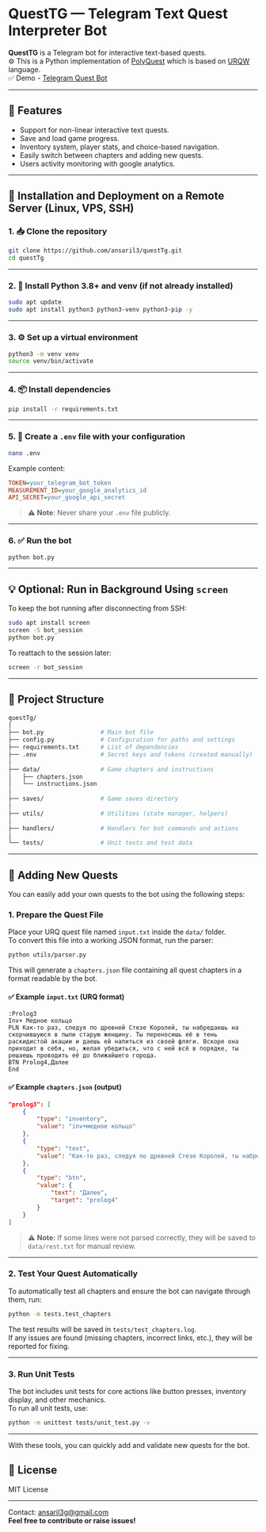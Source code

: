 
# QuestTG — Telegram Text Quest Interpreter Bot

**QuestTG** is a Telegram bot for interactive text-based quests.  
⚙️ This is a Python implementation of [PolyQuest](https://github.com/PolyQuest/PolyQuest.github.io) which is based on [URQW](https://github.com/urqw/UrqW) language.  
✅ Demo - [Telegram Quest Bot](https://t.me/QuestStroryBot)

---

## 📜 Features

- Support for non-linear interactive text quests.
- Save and load game progress.
- Inventory system, player stats, and choice-based navigation.
- Easily switch between chapters and adding new quests.
- Users activity monitoring with google analytics.

---

## 🚀 Installation and Deployment on a Remote Server (Linux, VPS, SSH)

### 1. 📥 Clone the repository

```bash
git clone https://github.com/ansaril3/questTg.git
cd questTg
```

---

### 2. 🐍 Install Python 3.8+ and venv (if not already installed)

```bash
sudo apt update
sudo apt install python3 python3-venv python3-pip -y
```

---

### 3. ⚙️ Set up a virtual environment

```bash
python3 -m venv venv
source venv/bin/activate
```

---

### 4. 📦 Install dependencies

```bash
pip install -r requirements.txt
```

---

### 5. 🔑 Create a `.env` file with your configuration

```bash
nano .env
```

Example content:

```ini
TOKEN=your_telegram_bot_token
MEASUREMENT_ID=your_google_analytics_id
API_SECRET=your_google_api_secret
```

> ⚠️ **Note**: Never share your `.env` file publicly.

---


### 6. ✅ Run the bot

```bash
python bot.py
```

---

## 💡 Optional: Run in Background Using `screen`

To keep the bot running after disconnecting from SSH:

```bash
sudo apt install screen
screen -S bot_session
python bot.py
```

To reattach to the session later:

```bash
screen -r bot_session
```

---

## 📂 Project Structure

```bash
questTg/
│
├── bot.py                # Main bot file
├── config.py             # Configuration for paths and settings
├── requirements.txt      # List of dependencies
├── .env                  # Secret keys and tokens (created manually)
│
├── data/                 # Game chapters and instructions
│   ├── chapters.json
│   └── instructions.json
│
├── saves/                # Game saves directory
│
├── utils/                # Utilities (state manager, helpers)
│
├── handlers/             # Handlers for bot commands and actions
│
└── tests/                # Unit tests and test data
```

---

## 📜 Adding New Quests

You can easily add your own quests to the bot using the following steps:

### 1. Prepare the Quest File

Place your URQ quest file named `input.txt` inside the `data/` folder.  
To convert this file into a working JSON format, run the parser:  

```bash
python utils/parser.py
```

This will generate a `chapters.json` file containing all quest chapters in a format readable by the bot.

#### ✅ Example `input.txt` (URQ format)

```
:Prolog3
Inv+ Медное кольцо
PLN Как-то раз, следуя по древней Стезе Королей, ты набредаешь на скорчившуюся в пыли старую женщину. Ты переносишь её в тень раскидистой акации и даешь ей напиться из своей фляги. Вскоре она приходит в себя, но, желая убедиться, что с ней всё в порядке, ты решаешь проводить её до ближайшего города.
BTN Prolog4,Далее
End
```

#### ✅ Example `chapters.json` (output)

```json
"prolog3": [
    {
        "type": "inventory",
        "value": "inv+медное кольцо"
    },
    {
        "type": "text",
        "value": "Как-то раз, следуя по древней Стезе Королей, ты набредаешь на скорчившуюся в пыли старую женщину. Ты переносишь её в тень раскидистой акации и даешь ей напиться из своей фляги. Вскоре она приходит в себя, но, желая убедиться, что с ней всё в порядке, ты решаешь проводить её до ближайшего города."
    },
    {
        "type": "btn",
        "value": {
            "text": "Далее",
            "target": "prolog4"
        }
    }
]
```

> ⚠️ **Note:** If some lines were not parsed correctly, they will be saved to `data/rest.txt` for manual review.

---

### 2. Test Your Quest Automatically

To automatically test all chapters and ensure the bot can navigate through them, run:

```bash
python -m tests.test_chapters
```

The test results will be saved in `tests/test_chapters.log`.  
If any issues are found (missing chapters, incorrect links, etc.), they will be reported for fixing.

---

### 3. Run Unit Tests

The bot includes unit tests for core actions like button presses, inventory display, and other mechanics.  
To run all unit tests, use:

```bash
python -m unittest tests/unit_test.py -v
```

---

With these tools, you can quickly add and validate new quests for the bot.


## 📝 License

MIT License

---
Contact: ansaril3g@gmail.com  
**Feel free to contribute or raise issues!**
